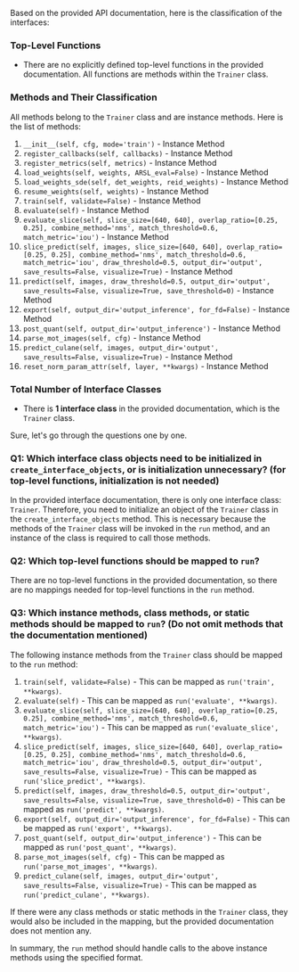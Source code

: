 Based on the provided API documentation, here is the classification of the interfaces:

### Top-Level Functions
- There are no explicitly defined top-level functions in the provided documentation. All functions are methods within the `Trainer` class.

### Methods and Their Classification
All methods belong to the `Trainer` class and are instance methods. Here is the list of methods:

1. `__init__(self, cfg, mode='train')` - Instance Method
2. `register_callbacks(self, callbacks)` - Instance Method
3. `register_metrics(self, metrics)` - Instance Method
4. `load_weights(self, weights, ARSL_eval=False)` - Instance Method
5. `load_weights_sde(self, det_weights, reid_weights)` - Instance Method
6. `resume_weights(self, weights)` - Instance Method
7. `train(self, validate=False)` - Instance Method
8. `evaluate(self)` - Instance Method
9. `evaluate_slice(self, slice_size=[640, 640], overlap_ratio=[0.25, 0.25], combine_method='nms', match_threshold=0.6, match_metric='iou')` - Instance Method
10. `slice_predict(self, images, slice_size=[640, 640], overlap_ratio=[0.25, 0.25], combine_method='nms', match_threshold=0.6, match_metric='iou', draw_threshold=0.5, output_dir='output', save_results=False, visualize=True)` - Instance Method
11. `predict(self, images, draw_threshold=0.5, output_dir='output', save_results=False, visualize=True, save_threshold=0)` - Instance Method
12. `export(self, output_dir='output_inference', for_fd=False)` - Instance Method
13. `post_quant(self, output_dir='output_inference')` - Instance Method
14. `parse_mot_images(self, cfg)` - Instance Method
15. `predict_culane(self, images, output_dir='output', save_results=False, visualize=True)` - Instance Method
16. `reset_norm_param_attr(self, layer, **kwargs)` - Instance Method

### Total Number of Interface Classes
- There is **1 interface class** in the provided documentation, which is the `Trainer` class.

Sure, let's go through the questions one by one.

### Q1: Which interface class objects need to be initialized in `create_interface_objects`, or is initialization unnecessary? (for top-level functions, initialization is not needed)

In the provided interface documentation, there is only one interface class: `Trainer`. Therefore, you need to initialize an object of the `Trainer` class in the `create_interface_objects` method. This is necessary because the methods of the `Trainer` class will be invoked in the `run` method, and an instance of the class is required to call those methods.

### Q2: Which top-level functions should be mapped to `run`?

There are no top-level functions in the provided documentation, so there are no mappings needed for top-level functions in the `run` method.

### Q3: Which instance methods, class methods, or static methods should be mapped to `run`? (Do not omit methods that the documentation mentioned)

The following instance methods from the `Trainer` class should be mapped to the `run` method:

1. `train(self, validate=False)` - This can be mapped as `run('train', **kwargs)`.
2. `evaluate(self)` - This can be mapped as `run('evaluate', **kwargs)`.
3. `evaluate_slice(self, slice_size=[640, 640], overlap_ratio=[0.25, 0.25], combine_method='nms', match_threshold=0.6, match_metric='iou')` - This can be mapped as `run('evaluate_slice', **kwargs)`.
4. `slice_predict(self, images, slice_size=[640, 640], overlap_ratio=[0.25, 0.25], combine_method='nms', match_threshold=0.6, match_metric='iou', draw_threshold=0.5, output_dir='output', save_results=False, visualize=True)` - This can be mapped as `run('slice_predict', **kwargs)`.
5. `predict(self, images, draw_threshold=0.5, output_dir='output', save_results=False, visualize=True, save_threshold=0)` - This can be mapped as `run('predict', **kwargs)`.
6. `export(self, output_dir='output_inference', for_fd=False)` - This can be mapped as `run('export', **kwargs)`.
7. `post_quant(self, output_dir='output_inference')` - This can be mapped as `run('post_quant', **kwargs)`.
8. `parse_mot_images(self, cfg)` - This can be mapped as `run('parse_mot_images', **kwargs)`.
9. `predict_culane(self, images, output_dir='output', save_results=False, visualize=True)` - This can be mapped as `run('predict_culane', **kwargs)`.

If there were any class methods or static methods in the `Trainer` class, they would also be included in the mapping, but the provided documentation does not mention any. 

In summary, the `run` method should handle calls to the above instance methods using the specified format.